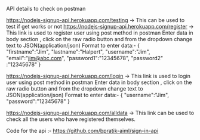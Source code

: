 API details to check on postman

https://nodejs-signup-api.herokuapp.com/testing -> This can be used to test if get works or not
https://nodejs-signup-api.herokuapp.com/register -> This link is used to register user using post method in postman
Enter data in body section , click on the raw radio button and from the dropdown change text to JSON(application/json)
Format to enter data:-
{	
	"firstname":"Jim",
	"lastname":"Halpert",
	"username":"Jim",
	"email":"jim@abc.com",
	"password1":"12345678",
	"password2" :"12345678"
}

https://nodejs-signup-api.herokuapp.com/login -> This link is used to login user using post method in postman
Enter data in body section , click on the raw radio button and from the dropdown change text to JSON(application/json)
Format to enter data:-
{
	"username":"Jim",
	"password":"12345678"
}

https://nodejs-signup-api.herokuapp.com/alldata -> This link can be used to check all the users who have registered themselves.

Code for the api :- https://github.com/bpratik-aiml/sign-in-api